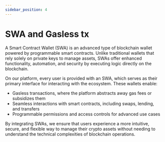 ```yaml
---
sidebar_position: 4
---
```


# SWA and Gasless tx

A Smart Contract Wallet (SWA) is an advanced type of blockchain wallet powered by programmable smart contracts. Unlike traditional wallets that rely solely on private keys to manage assets, SWAs offer enhanced functionality, automation, and security by executing logic directly on the blockchain.

On our platform, every user is provided with an SWA, which serves as their primary interface for interacting with the ecosystem. These wallets enable:

- Gasless transactions, where the platform abstracts away gas fees or subsidizes them
- Seamless interactions with smart contracts, including swaps, lending, and transfers
- Programmable permissions and access controls for advanced use cases

By integrating SWAs, we ensure that users experience a more intuitive, secure, and flexible way to manage their crypto assets without needing to understand the technical complexities of blockchain operations.